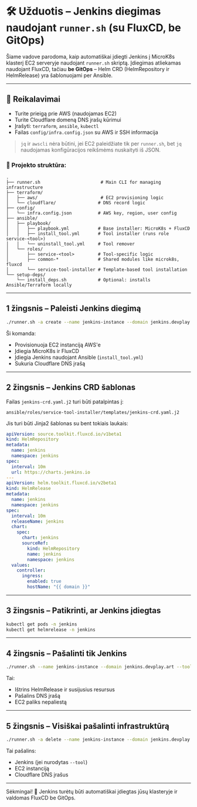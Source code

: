 # 🛠️ Užduotis – Jenkins diegimas naudojant `runner.sh` (su FluxCD, be GitOps)

Šiame vadove parodoma, kaip automatiškai įdiegti Jenkins į MicroK8s klasterį EC2 serveryje naudojant `runner.sh` skriptą. Įdiegimas atliekamas naudojant FluxCD, tačiau **be GitOps** – Helm CRD (HelmRepository ir HelmRelease) yra šablonuojami per Ansible.

---

## 🎯 Reikalavimai

- Turite prieigą prie AWS (naudojamas EC2)
- Turite Cloudflare domeną DNS įrašų kūrimui
- Įrašyti: `terraform`, `ansible`, `kubectl`
- Failas `config/infra.config.json` su AWS ir SSH informacija

> `jq` ir `awscli` nėra būtini, jei EC2 paleidžiate tik per `runner.sh`, bet `jq` naudojamas konfigūracijos reikšmėms nuskaityti iš JSON.

### 📁 Projekto struktūra:

```
.
├── runner.sh                       # Main CLI for managing infrastructure
├── terraform/
│   ├── aws/                        # EC2 provisioning logic
│   └── cloudflare/                # DNS record logic
├── config/
│   └── infra.config.json          # AWS key, region, user config
├── ansible/
│   ├── playbook/
│   │   ├── playbook.yml           # Base installer: MicroK8s + FluxCD
│   │   ├── install_tool.yml       # Tool installer (runs role service-<tool>)
│   │   └── uninstall_tool.yml     # Tool remover
│   └── roles/
│       ├── service-<tool>         # Tool-specific logic
│       ├── common-*               # Shared modules like microk8s, fluxcd
│       └── service-tool-installer # Template-based tool installation
└── setup-deps/
    └── install_deps.sh            # Optional: installs Ansible/Terraform locally
```

---

## 1 žingsnis – Paleisti Jenkins diegimą

```bash
./runner.sh -a create --name jenkins-instance --domain jenkins.devplay.art --tool jenkins
```

Ši komanda:
- Provisionuoja EC2 instanciją AWS'e
- Įdiegia MicroK8s ir FluxCD
- Įdiegia Jenkins naudojant Ansible (`install_tool.yml`)
- Sukuria Cloudflare DNS įrašą

---

## 2 žingsnis – Jenkins CRD šablonas

Failas `jenkins-crd.yaml.j2` turi būti patalpintas į:

```
ansible/roles/service-tool-installer/templates/jenkins-crd.yaml.j2
```

Jis turi būti Jinja2 šablonas su bent tokiais laukais:

```yaml
apiVersion: source.toolkit.fluxcd.io/v1beta1
kind: HelmRepository
metadata:
  name: jenkins
  namespace: jenkins
spec:
  interval: 10m
  url: https://charts.jenkins.io
---
apiVersion: helm.toolkit.fluxcd.io/v2beta1
kind: HelmRelease
metadata:
  name: jenkins
  namespace: jenkins
spec:
  interval: 10m
  releaseName: jenkins
  chart:
    spec:
      chart: jenkins
      sourceRef:
        kind: HelmRepository
        name: jenkins
        namespace: jenkins
  values:
    controller:
      ingress:
        enabled: true
        hostName: "{{ domain }}"
```

---

## 3 žingsnis – Patikrinti, ar Jenkins įdiegtas

```bash
kubectl get pods -n jenkins
kubectl get helmrelease -n jenkins
```

---

## 4 žingsnis – Pašalinti tik Jenkins

```bash
./runner.sh --name jenkins-instance --domain jenkins.devplay.art --tool jenkins --destroy
```

Tai:
- Ištrins HelmRelease ir susijusius resursus
- Pašalins DNS įrašą
- EC2 paliks nepaliestą

---

## 5 žingsnis – Visiškai pašalinti infrastruktūrą

```bash
./runner.sh -a delete --name jenkins-instance --domain jenkins.devplay.art
```

Tai pašalins:
- Jenkins (jei nurodytas `--tool`)
- EC2 instanciją
- Cloudflare DNS įrašus

---

Sėkmingai! 🎉 Jenkins turėtų būti automatiškai įdiegtas jūsų klasteryje ir valdomas FluxCD be GitOps.